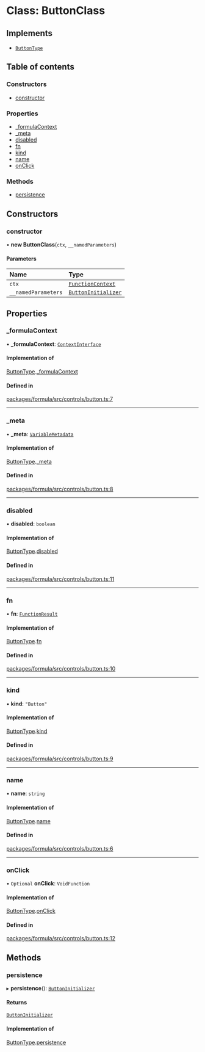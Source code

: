 # Class: ButtonClass

## Implements

- [`ButtonType`](../interfaces/ButtonType.md)

## Table of contents

### Constructors

- [constructor](ButtonClass.md#constructor)

### Properties

- [\_formulaContext](ButtonClass.md#_formulacontext)
- [\_meta](ButtonClass.md#_meta)
- [disabled](ButtonClass.md#disabled)
- [fn](ButtonClass.md#fn)
- [kind](ButtonClass.md#kind)
- [name](ButtonClass.md#name)
- [onClick](ButtonClass.md#onclick)

### Methods

- [persistence](ButtonClass.md#persistence)

## Constructors

### <a id="constructor" name="constructor"></a> constructor

• **new ButtonClass**(`ctx`, `__namedParameters`)

#### Parameters

| Name                | Type                                                      |
| :------------------ | :-------------------------------------------------------- |
| `ctx`               | [`FunctionContext`](../interfaces/FunctionContext.md)     |
| `__namedParameters` | [`ButtonInitializer`](../interfaces/ButtonInitializer.md) |

## Properties

### <a id="_formulacontext" name="_formulacontext"></a> \_formulaContext

• **\_formulaContext**: [`ContextInterface`](../interfaces/ContextInterface.md)

#### Implementation of

[ButtonType](../interfaces/ButtonType.md).[\_formulaContext](../interfaces/ButtonType.md#_formulacontext)

#### Defined in

[packages/formula/src/controls/button.ts:7](https://github.com/mashcard/mashcard/blob/main/packages/formula/src/controls/button.ts#L7)

---

### <a id="_meta" name="_meta"></a> \_meta

• **\_meta**: [`VariableMetadata`](../interfaces/VariableMetadata.md)

#### Implementation of

[ButtonType](../interfaces/ButtonType.md).[\_meta](../interfaces/ButtonType.md#_meta)

#### Defined in

[packages/formula/src/controls/button.ts:8](https://github.com/mashcard/mashcard/blob/main/packages/formula/src/controls/button.ts#L8)

---

### <a id="disabled" name="disabled"></a> disabled

• **disabled**: `boolean`

#### Implementation of

[ButtonType](../interfaces/ButtonType.md).[disabled](../interfaces/ButtonType.md#disabled)

#### Defined in

[packages/formula/src/controls/button.ts:11](https://github.com/mashcard/mashcard/blob/main/packages/formula/src/controls/button.ts#L11)

---

### <a id="fn" name="fn"></a> fn

• **fn**: [`FunctionResult`](../interfaces/FunctionResult.md)

#### Implementation of

[ButtonType](../interfaces/ButtonType.md).[fn](../interfaces/ButtonType.md#fn)

#### Defined in

[packages/formula/src/controls/button.ts:10](https://github.com/mashcard/mashcard/blob/main/packages/formula/src/controls/button.ts#L10)

---

### <a id="kind" name="kind"></a> kind

• **kind**: `"Button"`

#### Implementation of

[ButtonType](../interfaces/ButtonType.md).[kind](../interfaces/ButtonType.md#kind)

#### Defined in

[packages/formula/src/controls/button.ts:9](https://github.com/mashcard/mashcard/blob/main/packages/formula/src/controls/button.ts#L9)

---

### <a id="name" name="name"></a> name

• **name**: `string`

#### Implementation of

[ButtonType](../interfaces/ButtonType.md).[name](../interfaces/ButtonType.md#name)

#### Defined in

[packages/formula/src/controls/button.ts:6](https://github.com/mashcard/mashcard/blob/main/packages/formula/src/controls/button.ts#L6)

---

### <a id="onclick" name="onclick"></a> onClick

• `Optional` **onClick**: `VoidFunction`

#### Implementation of

[ButtonType](../interfaces/ButtonType.md).[onClick](../interfaces/ButtonType.md#onclick)

#### Defined in

[packages/formula/src/controls/button.ts:12](https://github.com/mashcard/mashcard/blob/main/packages/formula/src/controls/button.ts#L12)

## Methods

### <a id="persistence" name="persistence"></a> persistence

▸ **persistence**(): [`ButtonInitializer`](../interfaces/ButtonInitializer.md)

#### Returns

[`ButtonInitializer`](../interfaces/ButtonInitializer.md)

#### Implementation of

[ButtonType](../interfaces/ButtonType.md).[persistence](../interfaces/ButtonType.md#persistence)
